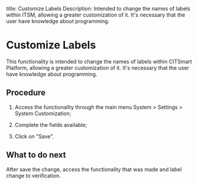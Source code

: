 title: Customize Labels
Description: Intended to change the names of labels within ITSM, allowing a greater customization of it. It's necessary that the user have knowledge about programming. 
# Customize Labels

This functionality is intended to change the names of labels within CITSmart Platform,
allowing a greater customization of it. It's necessary that the user have
knowledge about programming.

Procedure
-------------

1.  Access the functionality through the main menu System \> Settings \> System
    Customization;

2.  Complete the fields available;

3.  Click on "Save".

What to do next
-------------------

After save the change, access the functionality that was made and label change
to verification.

<!-- !!! tip "About"

    <b>Product/Version:</b> CITSmart | 9.00 &nbsp;&nbsp;
    <b>Updated:</b>01/09/2019 – Anna Martins

